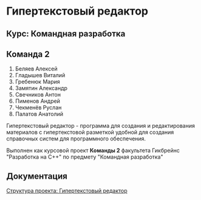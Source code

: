 # Гипертекстовый редактор

## Курс: Командная разработка

## Команда 2

1.  Беляев Алексей
2.  Гладышев Виталий
3.  Гребенюк Мария
4.  Замятин Александр
5.  Свечников Антон
6.  Пименов Андрей
7.  Чекменёв Руслан
8.  Палатов Анатолий

Гипертекстовый редактор - программа для создания и редактирования материалов с гипертекстовой разметкой удобной для создания справочных систем для программного обеспечения.

Выполнен как курсовой проект **Команды 2** факультета Гикбрейнс "Разработка на
С++" по предмету "Командная разработка"

## Документация


[Структура проекта: Гипертекстовый редактор](https://vitalygladyshev.github.io/GB-text-editor/html/index.html)

